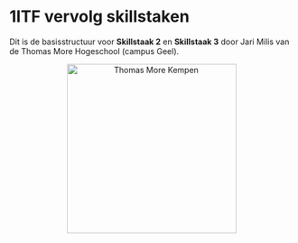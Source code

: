 # 1ITF vervolg skillstaken 
Dit is de basisstructuur voor **Skillstaak 2** en **Skillstaak 3** door Jari Milis van de Thomas More Hogeschool (campus Geel).

<p align="center">
    <img src="https://www.thomasmore.be/themes/wundertheme/logo.svg" alt="Thomas More Kempen" width="300" />
</p>


